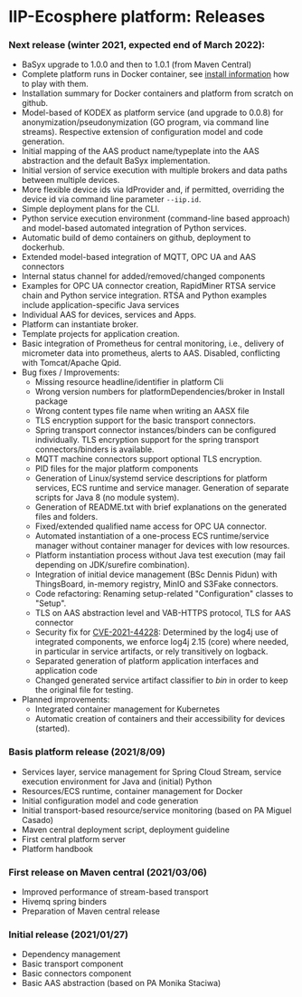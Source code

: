 # IIP-Ecosphere platform: Releases

### Next release (winter 2021, expected end of March 2022):
* BaSyx upgrade to 1.0.0 and then to 1.0.1 (from Maven Central)
* Complete platform runs in Docker container, see [install information](../documentation/INSTALL.md) how to play with them.
* Installation summary for Docker containers and platform from scratch on github.
* Model-based of KODEX as platform service (and upgrade to 0.0.8) for anonymization/pseudonymization (GO program, via command line streams). Respective extension of configuration model and code generation.
* Initial mapping of the AAS product name/typeplate into the AAS abstraction and the default BaSyx implementation.
* Initial version of service execution with multiple brokers and data paths between multiple devices.
* More flexible device ids via IdProvider and, if permitted, overriding the device id via command line parameter `--iip.id`.
* Simple deployment plans for the CLI.
* Python service execution environment (command-line based approach) and model-based automated integration of Python services.
* Automatic build of demo containers on github, deployment to dockerhub.
* Extended model-based integration of MQTT, OPC UA and AAS connectors
* Internal status channel for added/removed/changed components
* Examples for OPC UA connector creation, RapidMiner RTSA service chain and Python service integration. RTSA and Python examples include application-specific Java services
* Individual AAS for devices, services and Apps.
* Platform can instantiate broker.
* Template projects for application creation.
* Basic integration of Prometheus for central monitoring, i.e., delivery of micrometer data into prometheus, alerts to AAS. Disabled, conflicting with Tomcat/Apache Qpid.
* Bug fixes / Improvements:
    * Missing resource headline/identifier in platform Cli
    * Wrong version numbers for platformDependencies/broker in Install package
    * Wrong content types file name when writing an AASX file
    * TLS encryption support for the basic transport connectors.
    * Spring transport connector instances/binders can be configured individually. TLS encryption support for the spring transport connectors/binders is available.
    * MQTT machine connectors support optional TLS encryption.
    * PID files for the major platform components
    * Generation of Linux/systemd service descriptions for platform services, ECS runtime and service manager. Generation of separate scripts for Java 8 (no module system).
    * Generation of README.txt with brief explanations on the generated files and folders.
    * Fixed/extended qualified name access for OPC UA connector.
    * Automated instantiation of a one-process ECS runtime/service manager without container manager for devices with low resources.
    * Platform instantiation process without Java test execution (may fail depending on JDK/surefire combination).
    * Integration of initial device management (BSc Dennis Pidun) with ThingsBoard, in-memory registry, MinIO and S3Fake connectors.
    * Code refactoring: Renaming setup-related "Configuration" classes to "Setup".
    * TLS on AAS abstraction level and VAB-HTTPS protocol, TLS for AAS connector
    * Security fix for [CVE-2021-44228](https://nvd.nist.gov/vuln/detail/CVE-2021-44228): Determined by the log4j use of integrated components, we enforce log4j 2.15 (core) where needed, in particular in service artifacts, or rely transitively on logback.
    * Separated generation of platform application interfaces and application code
    * Changed generated service artifact classifier to *bin* in order to keep the original file for testing.
* Planned improvements:
    * Integrated container management for Kubernetes
    * Automatic creation of containers and their accessibility for devices (started).

### Basis platform release (2021/8/09)
* Services layer, service management for Spring Cloud Stream, service execution environment for Java and (initial) Python
* Resources/ECS runtime, container management for Docker
* Initial configuration model and code generation
* Initial transport-based resource/service monitoring (based on PA Miguel Casado)
* Maven central deployment script, deployment guideline
* First central platform server
* Platform handbook

### First release on Maven central (2021/03/06)
* Improved performance of stream-based transport 
* Hivemq spring binders
* Preparation of Maven central release

### Initial release (2021/01/27)
* Dependency management
* Basic transport component
* Basic connectors component
* Basic AAS abstraction (based on PA Monika Staciwa)